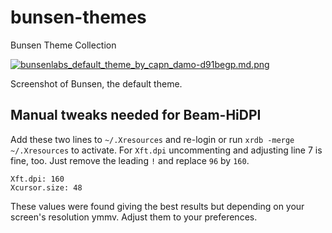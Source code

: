 # bunsen-themes
Bunsen Theme Collection

[![bunsenlabs_default_theme_by_capn_damo-d91begp.md.png](https://cdn.scrot.moe/images/2017/02/27/bunsenlabs_default_theme_by_capn_damo-d91begp.md.png)](https://scrot.moe/image/1JVVl)

Screenshot of Bunsen, the default theme.

## Manual tweaks needed for Beam-HiDPI

Add these two lines to ``~/.Xresources`` and re-login or run ``xrdb -merge ~/.Xresources`` to activate. For ``Xft.dpi`` uncommenting and adjusting line 7 is fine, too. Just remove the leading ``!`` and replace ``96`` by ``160``.

```
Xft.dpi: 160
Xcursor.size: 48
```

These values were found giving the best results but depending on your screen's resolution ymmv. Adjust them to your preferences.
